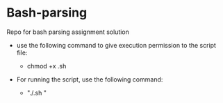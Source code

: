 # Bash-parsing
Repo for bash parsing assignment solution

- use the following command to give execution permission to the script file:
    - chmod +x <filename>.sh

- For running the script, use the following command:
   -  "./<filename>.sh <logfilePath>"

